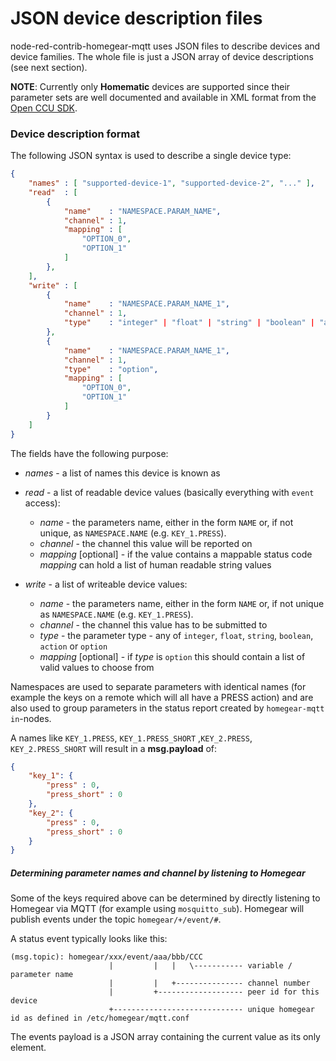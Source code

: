 JSON device description files
=============================
node-red-contrib-homegear-mqtt uses JSON files to describe devices and device families.
The whole file is just a JSON array of device descriptions (see next section).

**NOTE**: Currently only **Homematic** devices are supported since their parameter sets are well documented and available in XML format from the [Open CCU SDK](http://www.eq-3.de/Downloads/Software/Software_Development_Kit/HM-OCCU-SDK-1.0.0.tgz).

### Device description format ###
The following JSON syntax is used to describe a single device type:

```json
{
	"names" : [ "supported-device-1", "supported-device-2", "..." ],
	"read"  : [
		{
			"name"    : "NAMESPACE.PARAM_NAME",
			"channel" : 1,
			"mapping" : [
				"OPTION_0",
				"OPTION_1"
			]
		},
	],
	"write" : [
		{
			"name"    : "NAMESPACE.PARAM_NAME_1",
			"channel" : 1,
			"type"    : "integer" | "float" | "string" | "boolean" | "action",
		},
		{
			"name"    : "NAMESPACE.PARAM_NAME_1",
			"channel" : 1,
			"type"    : "option",
			"mapping" : [
				"OPTION_0",
				"OPTION_1"
			]
		}
	]
}
```

The fields have the following purpose:

* *names* - a list of names this device is known as
* *read* - a list of readable device values (basically everything with `event` access):
    * *name* - the parameters name, either in the form `NAME` or, if not unique, as `NAMESPACE.NAME` (e.g. `KEY_1.PRESS`).
    * *channel* - the channel this value will be reported on
    * *mapping* [optional] - if the value contains a mappable status code *mapping* can hold a list of human readable string values

* *write* - a list of writeable device values:
    * *name* - the parameters name, either in the form `NAME` or, if not unique as `NAMESPACE.NAME` (e.g. `KEY_1.PRESS`).
    * *channel* - the channel this value has to be submitted to
    * *type* - the parameter type - any of `integer`, `float`, `string`, `boolean`, `action` or `option`
    * *mapping* [optional] - if *type* is `option` this should contain a list of valid values to choose from

Namespaces are used to separate parameters with identical names (for example the keys on a remote which will all have a PRESS action) and are also used to group parameters in the status report created by `homegear-mqtt in`-nodes.

A names like `KEY_1.PRESS`, `KEY_1.PRESS_SHORT` ,`KEY_2.PRESS`, `KEY_2.PRESS_SHORT` will result in a **msg.payload** of:

```json
{
    "key_1": {
        "press" : 0,
        "press_short" : 0
    },
    "key_2": {
        "press" : 0,
        "press_short" : 0
    }
}
```

##### Determining parameter names and channel by listening to Homegear #####
Some of the keys required above can be determined by directly listening to Homegear via MQTT (for example using `mosquitto_sub`). Homegear will publish events under the topic `homegear/+/event/#`.

A status event typically looks like this:

	(msg.topic): homegear/xxx/event/aaa/bbb/CCC
	                      |         |   |   \----------- variable / parameter name
	                      |         |   +--------------- channel number
	                      |         +------------------- peer id for this device
	                      +----------------------------- unique homegear id as defined in /etc/homegear/mqtt.conf

The events payload is a JSON array containing the current value as its only element.

